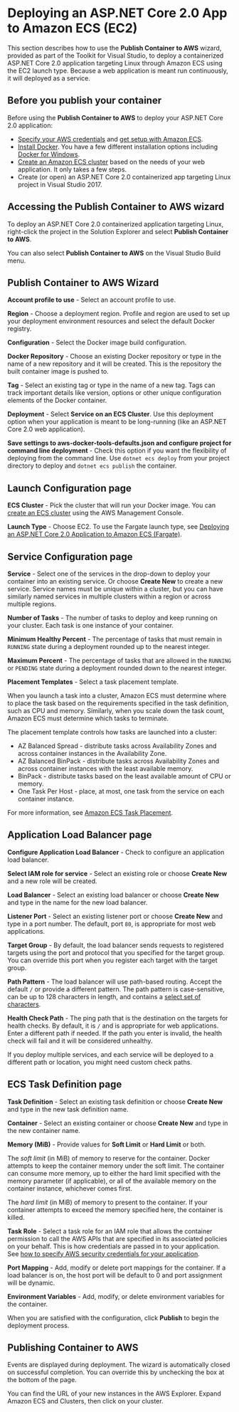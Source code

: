 # Deploying an ASP\.NET Core 2\.0 App to Amazon ECS \(EC2\)<a name="deployment-ecs-aspnetcore-ec2"></a>

This section describes how to use the **Publish Container to AWS** wizard, provided as part of the Toolkit for Visual Studio, to deploy a containerized ASP\.NET Core 2\.0 application targeting Linux through Amazon ECS using the EC2 launch type\. Because a web application is meant run continuously, it will deployed as a service\.

## Before you publish your container<a name="tkv-deploy-ecs-netcore-prerequisites"></a>

Before using the **Publish Container to AWS** to deploy your ASP\.NET Core 2\.0 application:
+  [Specify your AWS credentials](deployment-ecs-specify-credentials.md) and [get setup with Amazon ECS](https://docs.aws.amazon.com/AmazonECS/latest/developerguide/get-set-up-for-amazon-ecs.html)\.
+  [Install Docker](https://docs.docker.com/engine/installation)\. You have a few different installation options including [Docker for Windows](https://docs.docker.com/docker-for-windows/install/)\.
+  [Create an Amazon ECS cluster](https://docs.aws.amazon.com/AmazonECS/latest/developerguide/create-cluster.html) based on the needs of your web application\. It only takes a few steps\.
+ Create \(or open\) an ASP\.NET Core 2\.0 containerized app targeting Linux project in Visual Studio 2017\.

## Accessing the Publish Container to AWS wizard<a name="tkv-deployment-ecs-netcore-accessing"></a>

To deploy an ASP\.NET Core 2\.0 containerized application targeting Linux, right\-click the project in the Solution Explorer and select **Publish Container to AWS**\.

You can also select **Publish Container to AWS** on the Visual Studio Build menu\.

## Publish Container to AWS Wizard<a name="tkv-deploy-ecs-pubtoaws"></a>

 **Account profile to use** \- Select an account profile to use\.

 **Region** \- Choose a deployment region\. Profile and region are used to set up your deployment environment resources and select the default Docker registry\.

 **Configuration** \- Select the Docker image build configuration\.

 **Docker Repository** \- Choose an existing Docker repository or type in the name of a new repository and it will be created\. This is the repository the built container image is pushed to\.

 **Tag** \- Select an existing tag or type in the name of a new tag\. Tags can track important details like version, options or other unique configuration elements of the Docker container\.

 **Deployment** \- Select **Service on an ECS Cluster**\. Use this deployment option when your application is meant to be long\-running \(like an ASP\.NET Core 2\.0 web application\)\.

 **Save settings to aws\-docker\-tools\-defaults\.json and configure project for command line deployment** \- Check this option if you want the flexibility of deploying from the command line\. Use `dotnet ecs deploy` from your project directory to deploy and `dotnet ecs publish` the container\.

## Launch Configuration page<a name="tkv-deploy-ecs-launch-config"></a>

 **ECS Cluster** \- Pick the cluster that will run your Docker image\. You can [create an ECS cluster](https://docs.aws.amazon.com/AmazonECS/latest/developerguide/create_cluster.html) using the AWS Management Console\.

 **Launch Type** \- Choose EC2\. To use the Fargate launch type, see [Deploying an ASP\.NET Core 2\.0 Application to Amazon ECS \(Fargate\)](deployment-ecs-aspnetcore-fargate)\.

## Service Configuration page<a name="tkv-deploy-ecs-service"></a>

 **Service** \- Select one of the services in the drop\-down to deploy your container into an existing service\. Or choose **Create New** to create a new service\. Service names must be unique within a cluster, but you can have similarly named services in multiple clusters within a region or across multiple regions\.

 **Number of Tasks** \- The number of tasks to deploy and keep running on your cluster\. Each task is one instance of your container\.

 **Minimum Healthy Percent** \- The percentage of tasks that must remain in `RUNNING` state during a deployment rounded up to the nearest integer\.

 **Maximum Percent** \- The percentage of tasks that are allowed in the `RUNNING` or `PENDING` state during a deployment rounded down to the nearest integer\.

 **Placement Templates** \- Select a task placement template\.

When you launch a task into a cluster, Amazon ECS must determine where to place the task based on the requirements specified in the task definition, such as CPU and memory\. Similarly, when you scale down the task count, Amazon ECS must determine which tasks to terminate\.

The placement template controls how tasks are launched into a cluster:
+ AZ Balanced Spread \- distribute tasks across Availability Zones and across container instances in the Availability Zone\.
+ AZ Balanced BinPack \- distribute tasks across Availability Zones and across container instances with the least available memory\.
+ BinPack \- distribute tasks based on the least available amount of CPU or memory\.
+ One Task Per Host \- place, at most, one task from the service on each container instance\.

For more information, see [Amazon ECS Task Placement](https://docs.aws.amazon.com/AmazonECS/latest/developerguide/task-placement.html)\.

## Application Load Balancer page<a name="tkv-deploy-ecs-app-load-balancer"></a>

 **Configure Application Load Balancer** \- Check to configure an application load balancer\.

 **Select IAM role for service** \- Select an existing role or choose **Create New** and a new role will be created\.

 **Load Balancer** \- Select an existing load balancer or choose **Create New** and type in the name for the new load balancer\.

 **Listener Port** \- Select an existing listener port or choose **Create New** and type in a port number\. The default, port `80`, is appropriate for most web applications\.

 **Target Group** \- By default, the load balancer sends requests to registered targets using the port and protocol that you specified for the target group\. You can override this port when you register each target with the target group\.

 **Path Pattern** \- The load balancer will use path\-based routing\. Accept the default `/` or provide a different pattern\. The path pattern is case\-sensitive, can be up to 128 characters in length, and contains a [select set of characters](https://docs.aws.amazon.com/ElasticLoadBalancing/latest/application/load-balancer-listeners#path-conditions)\.

 **Health Check Path** \- The ping path that is the destination on the targets for health checks\. By default, it is `/` and is appropriate for web applications\. Enter a different path if needed\. If the path you enter is invalid, the health check will fail and it will be considered unhealthy\.

If you deploy multiple services, and each service will be deployed to a different path or location, you might need custom check paths\.

## ECS Task Definition page<a name="tkv-deploy-ecs-task-definition"></a>

 **Task Definition** \- Select an existing task definition or choose **Create New** and type in the new task definition name\.

 **Container** \- Select an existing container or choose **Create New** and type in the new container name\.

 **Memory \(MiB\)** \- Provide values for **Soft Limit** or **Hard Limit** or both\.

The *soft limit* \(in MiB\) of memory to reserve for the container\. Docker attempts to keep the container memory under the soft limit\. The container can consume more memory, up to either the hard limit specified with the memory parameter \(if applicable\), or all of the available memory on the container instance, whichever comes first\.

The *hard limit* \(in MiB\) of memory to present to the container\. If your container attempts to exceed the memory specified here, the container is killed\.

 **Task Role** \- Select a task role for an IAM role that allows the container permission to call the AWS APIs that are specified in its associated policies on your behalf\. This is how credentials are passed in to your application\. See [how to specify AWS security credentials for your application](deployment-ecs-specify-credentials)\.

 **Port Mapping** \- Add, modify or delete port mappings for the container\. If a load balancer is on, the host port will be default to 0 and port assignment will be dynamic\.

 **Environment Variables** \- Add, modify, or delete environment variables for the container\.

When you are satisfied with the configuration, click **Publish** to begin the deployment process\.

## Publishing Container to AWS<a name="tkv-deploy-ecs-publishing"></a>

Events are displayed during deployment\. The wizard is automatically closed on successful completion\. You can override this by unchecking the box at the bottom of the page\.

You can find the URL of your new instances in the AWS Explorer\. Expand Amazon ECS and Clusters, then click on your cluster\.